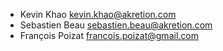 - Kevin Khao <kevin.khao@akretion.com>
- Sebastien Beau <sebastien.beau@akretion.com>
- François Poizat <francois.poizat@gmail.com>
